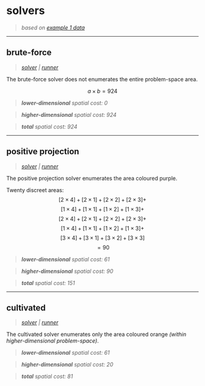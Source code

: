# solvers
> *based on [example 1 data](/notes/example_1/data.md)*

---
## brute-force
> *[solver](/src/gen_1/solvers/BruteForceSolver.ts) | [runner](/src/gen_1/runners/bruteForceRunner.ts)*

The brute-force solver does not enumerates the entire problem-space area.

$$a \times b = 924$$

> ***lower-dimensional** spatial cost: $0$*

> ***higher-dimensional** spatial cost: $924$*

> ***total** spatial cost: $924$*

---
## positive projection
> *[solver](/src/gen_1/solvers/PositiveProjectionSolver.ts) | [runner](/src/gen_1/runners/positiveProjectionRunner.ts)*

The positive projection solver enumerates the area coloured purple.

Twenty discreet areas:
$$[2 \times 4] + [2 \times 1] + [2 \times 2] + [2 \times 3] +$$
$$[1 \times 4] + [1 \times 1] + [1 \times 2] + [1 \times 3] +$$
$$[2 \times 4] + [2 \times 1] + [2 \times 2] + [2 \times 3] +$$
$$[1 \times 4] + [1 \times 1] + [1 \times 2] + [1 \times 3] +$$
$$[3 \times 4] + [3 \times 1] + [3 \times 2] + [3 \times 3]$$
$$= 90$$

> ***lower-dimensional** spatial cost: $61$*

> ***higher-dimensional** spatial cost: $90$*

> ***total** spatial cost: $151$*

---
## cultivated
> *[solver](/src/gen_1/solvers/PositiveProjectionSolver.ts) | [runner](/src/gen_1/runners/positiveProjectionRunner.ts)*

The cultivated solver enumerates only the area coloured orange *(within higher-dimensional problem-space)*.

> ***lower-dimensional** spatial cost: $61$*

> ***higher-dimensional** spatial cost: $20$*

> ***total** spatial cost: $81$*

